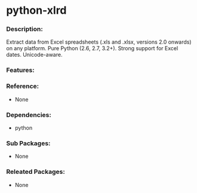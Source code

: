 # python-xlrd

### Description:
Extract data from Excel spreadsheets (.xls and .xlsx, versions 2.0
onwards) on any platform. Pure Python (2.6, 2.7, 3.2+). Strong
support for Excel dates. Unicode-aware.

### Features:


### Reference:
* None

### Dependencies:
* python

### Sub Packages:
* None

### Releated Packages:
* None